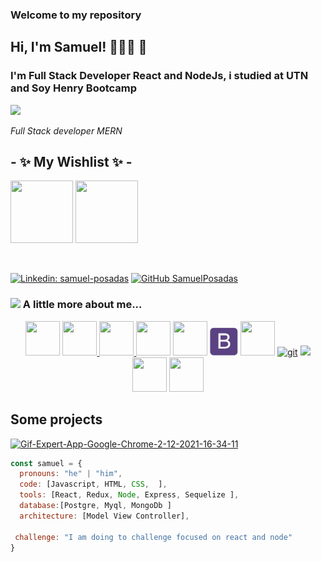 ### Welcome to my repository 



<h2> Hi, I'm Samuel! 👦🏽‍💻 👋</h2>
<h3>I'm Full Stack Developer React and NodeJs,
i studied at UTN and Soy Henry Bootcamp  </h3>
<img src="https://elements-cover-images-0.imgix.net/37a16df5-688a-4d87-be17-77674edea0cd?auto=compress%2Cformat&fit=max&w=1170&s=8ba017a48f2d8f3fd32fdceb83430aea" width="200">
<p><em>Full Stack developer MERN  
</em></p>

## - ✨ My Wishlist ✨ -
 <a href="https://es.redux.js.org/"><img src="https://i.ytimg.com/vi/i1uoJCsAxWc/maxresdefault.jpg"  height="100" width="100" ></a>
<a href="https://es.redux.js.org/"><img src="https://miro.medium.com/max/900/1*5JXt0wiQjX_FDwYvrxPN9Q.png"  height="100" width="100" ></a>

<br/>

[![Linkedin: samuel-posadas](https://img.shields.io/badge/-samuelPosadas-blue?style=flat-square&logo=Linkedin&logoColor=white&link=https://www.linkedin.com/in/samuel-posadas/)](https://www.linkedin.com/in/samuel-posadas/)
[![GitHub SamuelPosadas](https://img.shields.io/github/followers/SamuelPosadas?label=follow&style=social)](https://github.com/samuelposadas)


### <img src="https://i.pinimg.com/originals/93/d3/e3/93d3e31639a4d07613de9dccdc8bd5e8.png" width="50"> A little more about me...  

<div align='center'>
  <a href="https://developer.mozilla.org/es/docs/Web/JavaScript"><img src="https://raw.githubusercontent.com/yurijserrano/Github-Profile-Readme-Logos/master/programming%20languages/javascript.svg"  height="55" width="55" ></a>
  <a href="https://developer.mozilla.org/es/docs/Web/CSS"><img src="https://raw.githubusercontent.com/yurijserrano/Github-Profile-Readme-Logos/master/others/css.svg"  height="55" width="55" >
  <a href="https://developer.mozilla.org/es/docs/Web/HTML"><img src="https://raw.githubusercontent.com/yurijserrano/Github-Profile-Readme-Logos/master/others/html.svg"  height="55" width="55" >
  <a href="https://es.reactjs.org/"><img src="https://raw.githubusercontent.com/yurijserrano/Github-Profile-Readme-Logos/master/frameworks/react.svg"  height="55" width="55" ></a>
  <a href="https://es.redux.js.org/"><img src="https://raw.githubusercontent.com/yurijserrano/Github-Profile-Readme-Logos/master/frameworks/redux.svg"  height="55" width="55" ></a>
    <a href="https://getbootstrap.com/"><img src="https://raw.githubusercontent.com/devicons/devicon/9f4f5cdb393299a81125eb5127929ea7bfe42889/icons/bootstrap/bootstrap-plain.svg" alt="Bootstrap" width="45" height="45"/></a>
  <a href="https://nodejs.org/es/"><img src="https://raw.githubusercontent.com/yurijserrano/Github-Profile-Readme-Logos/master/frameworks/nodejs.svg"  height="55" width="55" ></a>
    <a href="https://git-scm.com/"><img src="https://www.vectorlogo.zone/logos/git-scm/git-scm-icon.svg" alt="git" width="50" height="50"/></a>
 <a href="https://expressjs.com/"><img src="https://ih1.redbubble.net/image.438908244.6144/flat,128x128,075,t.u2.jpg"  height="45" ></a>
  <a href="https://www.postgresql.org/"><img src="https://raw.githubusercontent.com/yurijserrano/Github-Profile-Readme-Logos/master/databases/postgresql.svg"  height="55" width="55" ></a>
  <a href="https://sequelize.org/"><img src="https://camo.githubusercontent.com/c7df0ed52a480ff725aac7ac3a11c8aedb6f60ea8ab01929c6adea9903589222/68747470733a2f2f63646e2e69636f6e2d69636f6e732e636f6d2f69636f6e73322f323130372f504e472f3531322f66696c655f747970655f73657175656c697a655f69636f6e5f3133303137332e706e67"  height="55" width="55" ></a>

 
  </div>
   
   ## Some projects
   <a href="https://ibb.co/J50cnmp"><img src="https://i.ibb.co/18h0Z7X/Gif-Expert-App-Google-Chrome-2-12-2021-16-34-11.png" alt="Gif-Expert-App-Google-Chrome-2-12-2021-16-34-11"   height="200" width="200"></a>
    
   

```javascript
const samuel = {
  pronouns: "he" | "him",
  code: [Javascript, HTML, CSS,  ],
  tools: [React, Redux, Node, Express, Sequelize ],
  database:[Postgre, Myql, MongoDb ]
  architecture: [Model View Controller],
  
 challenge: "I am doing to challenge focused on react and node"
}

